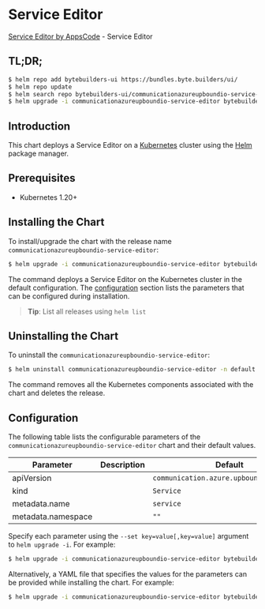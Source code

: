 # Service Editor

[Service Editor by AppsCode](https://byte.builders) - Service Editor

## TL;DR;

```bash
$ helm repo add bytebuilders-ui https://bundles.byte.builders/ui/
$ helm repo update
$ helm search repo bytebuilders-ui/communicationazureupboundio-service-editor --version=v0.4.18
$ helm upgrade -i communicationazureupboundio-service-editor bytebuilders-ui/communicationazureupboundio-service-editor -n default --create-namespace --version=v0.4.18
```

## Introduction

This chart deploys a Service Editor on a [Kubernetes](http://kubernetes.io) cluster using the [Helm](https://helm.sh) package manager.

## Prerequisites

- Kubernetes 1.20+

## Installing the Chart

To install/upgrade the chart with the release name `communicationazureupboundio-service-editor`:

```bash
$ helm upgrade -i communicationazureupboundio-service-editor bytebuilders-ui/communicationazureupboundio-service-editor -n default --create-namespace --version=v0.4.18
```

The command deploys a Service Editor on the Kubernetes cluster in the default configuration. The [configuration](#configuration) section lists the parameters that can be configured during installation.

> **Tip**: List all releases using `helm list`

## Uninstalling the Chart

To uninstall the `communicationazureupboundio-service-editor`:

```bash
$ helm uninstall communicationazureupboundio-service-editor -n default
```

The command removes all the Kubernetes components associated with the chart and deletes the release.

## Configuration

The following table lists the configurable parameters of the `communicationazureupboundio-service-editor` chart and their default values.

|     Parameter      | Description |                       Default                       |
|--------------------|-------------|-----------------------------------------------------|
| apiVersion         |             | <code>communication.azure.upbound.io/v1beta1</code> |
| kind               |             | <code>Service</code>                                |
| metadata.name      |             | <code>service</code>                                |
| metadata.namespace |             | <code>""</code>                                     |


Specify each parameter using the `--set key=value[,key=value]` argument to `helm upgrade -i`. For example:

```bash
$ helm upgrade -i communicationazureupboundio-service-editor bytebuilders-ui/communicationazureupboundio-service-editor -n default --create-namespace --version=v0.4.18 --set apiVersion=communication.azure.upbound.io/v1beta1
```

Alternatively, a YAML file that specifies the values for the parameters can be provided while
installing the chart. For example:

```bash
$ helm upgrade -i communicationazureupboundio-service-editor bytebuilders-ui/communicationazureupboundio-service-editor -n default --create-namespace --version=v0.4.18 --values values.yaml
```
